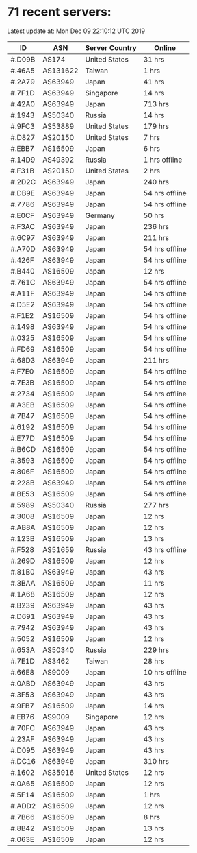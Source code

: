 # 71 recent servers:

Latest update at: Mon Dec 09 22:10:12 UTC 2019

| ID | ASN | Server Country | Online |
| -- | --- | -------------- | ------ |
| #.D09B | AS174 | United States | 31 hrs |
| #.46A5 | AS131622 | Taiwan | 1 hrs |
| #.2A79 | AS63949 | Japan | 41 hrs |
| #.7F1D | AS63949 | Singapore | 14 hrs |
| #.42A0 | AS63949 | Japan | 713 hrs |
| #.1943 | AS50340 | Russia | 14 hrs |
| #.9FC3 | AS53889 | United States | 179 hrs |
| #.D827 | AS20150 | United States | 7 hrs |
| #.EBB7 | AS16509 | Japan | 6 hrs |
| #.14D9 | AS49392 | Russia | 1 hrs offline |
| #.F31B | AS20150 | United States | 2 hrs |
| #.2D2C | AS63949 | Japan | 240 hrs |
| #.DB9E | AS63949 | Japan | 54 hrs offline |
| #.7786 | AS63949 | Japan | 54 hrs offline |
| #.E0CF | AS63949 | Germany | 50 hrs |
| #.F3AC | AS63949 | Japan | 236 hrs |
| #.6C97 | AS63949 | Japan | 211 hrs |
| #.A70D | AS63949 | Japan | 54 hrs offline |
| #.426F | AS63949 | Japan | 54 hrs offline |
| #.B440 | AS16509 | Japan | 12 hrs |
| #.761C | AS63949 | Japan | 54 hrs offline |
| #.A11F | AS63949 | Japan | 54 hrs offline |
| #.D5E2 | AS63949 | Japan | 54 hrs offline |
| #.F1E2 | AS16509 | Japan | 54 hrs offline |
| #.1498 | AS63949 | Japan | 54 hrs offline |
| #.0325 | AS16509 | Japan | 54 hrs offline |
| #.FD69 | AS16509 | Japan | 54 hrs offline |
| #.68D3 | AS63949 | Japan | 211 hrs |
| #.F7E0 | AS16509 | Japan | 54 hrs offline |
| #.7E3B | AS16509 | Japan | 54 hrs offline |
| #.2734 | AS16509 | Japan | 54 hrs offline |
| #.A3EB | AS16509 | Japan | 54 hrs offline |
| #.7B47 | AS16509 | Japan | 54 hrs offline |
| #.6192 | AS16509 | Japan | 54 hrs offline |
| #.E77D | AS16509 | Japan | 54 hrs offline |
| #.B6CD | AS16509 | Japan | 54 hrs offline |
| #.3593 | AS16509 | Japan | 54 hrs offline |
| #.806F | AS16509 | Japan | 54 hrs offline |
| #.228B | AS63949 | Japan | 54 hrs offline |
| #.BE53 | AS16509 | Japan | 54 hrs offline |
| #.5989 | AS50340 | Russia | 277 hrs |
| #.3008 | AS16509 | Japan | 12 hrs |
| #.AB8A | AS16509 | Japan | 12 hrs |
| #.123B | AS16509 | Japan | 13 hrs |
| #.F528 | AS51659 | Russia | 43 hrs offline |
| #.269D | AS16509 | Japan | 12 hrs |
| #.81B0 | AS63949 | Japan | 43 hrs |
| #.3BAA | AS16509 | Japan | 11 hrs |
| #.1A68 | AS16509 | Japan | 12 hrs |
| #.B239 | AS63949 | Japan | 43 hrs |
| #.D691 | AS63949 | Japan | 43 hrs |
| #.7942 | AS63949 | Japan | 43 hrs |
| #.5052 | AS16509 | Japan | 12 hrs |
| #.653A | AS50340 | Russia | 229 hrs |
| #.7E1D | AS3462 | Taiwan | 28 hrs |
| #.66E8 | AS9009 | Japan | 10 hrs offline |
| #.0ABD | AS63949 | Japan | 43 hrs |
| #.3F53 | AS63949 | Japan | 43 hrs |
| #.9FB7 | AS16509 | Japan | 14 hrs |
| #.EB76 | AS9009 | Singapore | 12 hrs |
| #.70FC | AS63949 | Japan | 43 hrs |
| #.23AF | AS63949 | Japan | 43 hrs |
| #.D095 | AS63949 | Japan | 43 hrs |
| #.DC16 | AS63949 | Japan | 310 hrs |
| #.1602 | AS35916 | United States | 12 hrs |
| #.0A65 | AS16509 | Japan | 12 hrs |
| #.5F14 | AS16509 | Japan | 1 hrs |
| #.ADD2 | AS16509 | Japan | 12 hrs |
| #.7B66 | AS16509 | Japan | 8 hrs |
| #.8B42 | AS16509 | Japan | 13 hrs |
| #.063E | AS16509 | Japan | 12 hrs |

